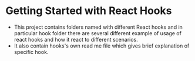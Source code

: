 # Getting Started with React Hooks

- This project contains folders named with different React hooks and in particular hook folder there are several different example of usage of react hooks and how it react to different scenarios.
- It also contain hooks's own read me file which gives brief explanation of specific hook.